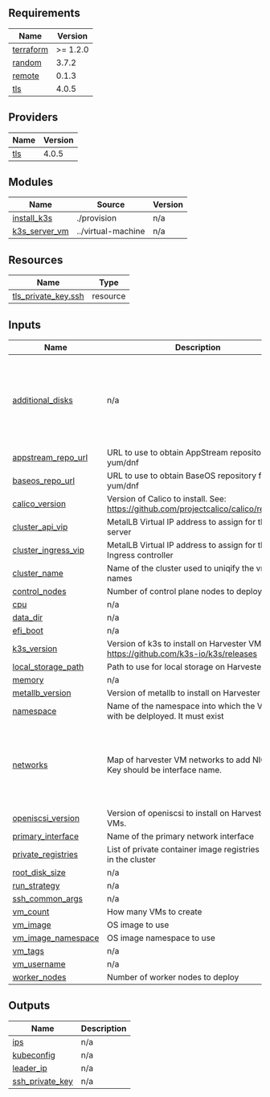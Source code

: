 <!-- BEGIN_TF_DOCS -->
## Requirements

| Name | Version |
|------|---------|
| <a name="requirement_terraform"></a> [terraform](#requirement\_terraform) | >= 1.2.0 |
| <a name="requirement_random"></a> [random](#requirement\_random) | 3.7.2 |
| <a name="requirement_remote"></a> [remote](#requirement\_remote) | 0.1.3 |
| <a name="requirement_tls"></a> [tls](#requirement\_tls) | 4.0.5 |

## Providers

| Name | Version |
|------|---------|
| <a name="provider_tls"></a> [tls](#provider\_tls) | 4.0.5 |

## Modules

| Name | Source | Version |
|------|--------|---------|
| <a name="module_install_k3s"></a> [install\_k3s](#module\_install\_k3s) | ./provision | n/a |
| <a name="module_k3s_server_vm"></a> [k3s\_server\_vm](#module\_k3s\_server\_vm) | ../virtual-machine | n/a |

## Resources

| Name | Type |
|------|------|
| [tls_private_key.ssh](https://registry.terraform.io/providers/hashicorp/tls/4.0.5/docs/resources/private_key) | resource |

## Inputs

| Name | Description | Type | Default | Required |
|------|-------------|------|---------|:--------:|
| <a name="input_additional_disks"></a> [additional\_disks](#input\_additional\_disks) | n/a | <pre>list(object({<br/>    boot_order = number<br/>    bus        = string<br/>    name       = string<br/>    mount      = string<br/>    size       = string<br/>    type       = string<br/>  }))</pre> | `[]` | no |
| <a name="input_appstream_repo_url"></a> [appstream\_repo\_url](#input\_appstream\_repo\_url) | URL to use to obtain AppStream repository for yum/dnf | `string` | `""` | no |
| <a name="input_baseos_repo_url"></a> [baseos\_repo\_url](#input\_baseos\_repo\_url) | URL to use to obtain BaseOS repository for yum/dnf | `string` | `""` | no |
| <a name="input_calico_version"></a> [calico\_version](#input\_calico\_version) | Version of Calico to install. See: https://github.com/projectcalico/calico/releases | `string` | `"v3.28.1"` | no |
| <a name="input_cluster_api_vip"></a> [cluster\_api\_vip](#input\_cluster\_api\_vip) | MetalLB Virtual IP address to assign for the API server | `string` | n/a | yes |
| <a name="input_cluster_ingress_vip"></a> [cluster\_ingress\_vip](#input\_cluster\_ingress\_vip) | MetalLB Virtual IP address to assign for the Ingress controller | `string` | n/a | yes |
| <a name="input_cluster_name"></a> [cluster\_name](#input\_cluster\_name) | Name of the cluster used to uniqify the vm names | `string` | n/a | yes |
| <a name="input_control_nodes"></a> [control\_nodes](#input\_control\_nodes) | Number of control plane nodes to deploy | `number` | n/a | yes |
| <a name="input_cpu"></a> [cpu](#input\_cpu) | n/a | `number` | `4` | no |
| <a name="input_data_dir"></a> [data\_dir](#input\_data\_dir) | n/a | `string` | `"/var/lib/rancher/k3s"` | no |
| <a name="input_efi_boot"></a> [efi\_boot](#input\_efi\_boot) | n/a | `bool` | `false` | no |
| <a name="input_k3s_version"></a> [k3s\_version](#input\_k3s\_version) | Version of k3s to install on Harvester VMs. See: https://github.com/k3s-io/k3s/releases | `string` | `"v1.30.2+k3s1"` | no |
| <a name="input_local_storage_path"></a> [local\_storage\_path](#input\_local\_storage\_path) | Path to use for local storage on Harvester VMs | `string` | `"/var/lib/rancher/k3s/storage"` | no |
| <a name="input_memory"></a> [memory](#input\_memory) | n/a | `string` | `"32Gi"` | no |
| <a name="input_metallb_version"></a> [metallb\_version](#input\_metallb\_version) | Version of metallb to install on Harvester VMs. | `string` | `"v0.14.8"` | no |
| <a name="input_namespace"></a> [namespace](#input\_namespace) | Name of the namespace into which the VMs with be delployed. It must exist | `string` | n/a | yes |
| <a name="input_networks"></a> [networks](#input\_networks) | Map of harvester VM networks to add NICs for. Key should be interface name. | <pre>map(object({<br/>    ips     = optional(list(string), [])<br/>    cidr    = number<br/>    gateway = string<br/>    dns     = string<br/>    network = string<br/>  }))</pre> | n/a | yes |
| <a name="input_openiscsi_version"></a> [openiscsi\_version](#input\_openiscsi\_version) | Version of openiscsi to install on Harvester VMs. | `string` | `""` | no |
| <a name="input_primary_interface"></a> [primary\_interface](#input\_primary\_interface) | Name of the primary network interface | `string` | `"eth0"` | no |
| <a name="input_private_registries"></a> [private\_registries](#input\_private\_registries) | List of private container image registries to use in the cluster | `list(map(string))` | `[]` | no |
| <a name="input_root_disk_size"></a> [root\_disk\_size](#input\_root\_disk\_size) | n/a | `string` | `"30Gi"` | no |
| <a name="input_run_strategy"></a> [run\_strategy](#input\_run\_strategy) | n/a | `string` | `"RerunOnFailure"` | no |
| <a name="input_ssh_common_args"></a> [ssh\_common\_args](#input\_ssh\_common\_args) | n/a | `string` | `""` | no |
| <a name="input_vm_count"></a> [vm\_count](#input\_vm\_count) | How many VMs to create | `number` | `3` | no |
| <a name="input_vm_image"></a> [vm\_image](#input\_vm\_image) | OS image to use | `string` | n/a | yes |
| <a name="input_vm_image_namespace"></a> [vm\_image\_namespace](#input\_vm\_image\_namespace) | OS image  namespace to use | `string` | n/a | yes |
| <a name="input_vm_tags"></a> [vm\_tags](#input\_vm\_tags) | n/a | `map(any)` | n/a | yes |
| <a name="input_vm_username"></a> [vm\_username](#input\_vm\_username) | n/a | `string` | n/a | yes |
| <a name="input_worker_nodes"></a> [worker\_nodes](#input\_worker\_nodes) | Number of worker nodes to deploy | `number` | `0` | no |

## Outputs

| Name | Description |
|------|-------------|
| <a name="output_ips"></a> [ips](#output\_ips) | n/a |
| <a name="output_kubeconfig"></a> [kubeconfig](#output\_kubeconfig) | n/a |
| <a name="output_leader_ip"></a> [leader\_ip](#output\_leader\_ip) | n/a |
| <a name="output_ssh_private_key"></a> [ssh\_private\_key](#output\_ssh\_private\_key) | n/a |
<!-- END_TF_DOCS -->

